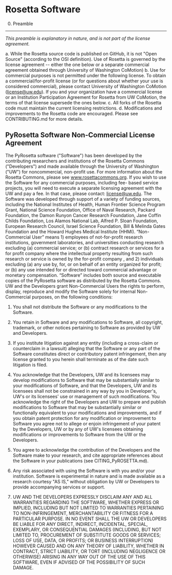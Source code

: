 Rosetta Software
================

0. Preamble
--------------

_This preamble is explanatory in nature, and is not part of the license agreement._

a. While the Rosetta source code is published on GitHub, it is not "Open Source" (according to the OSI definition). Use of Rosetta is governed by the license agreement -- either the one below or a separate commercial agreement obtained through University of Washington CoMotion)
b. Use for commercial purposes is not permitted under the following license. To obtain a commercial/for-profit license (or for questions about whether your use is considered commercial), please contact University of Washington CoMotion (license@uw.edu). If you and your organization have a commercial license or an Institution Participation Agreement for Rosetta from UW CoMotion, the terms of that license supersede the ones below.
c. All forks of the Rosetta code must maintain the current licensing restrictions.
d. Modifications and improvements to the Rosetta code are encouraged. Please see CONTRIBUTING.md for more details.


PyRosetta Software Non-Commercial License Agreement
--------------------------


The PyRosetta software ("Software") has been developed by the contributing researchers and institutions
of the Rosetta Commons ("Developers") and made available through the University of Washington
("UW") for noncommercial, non-profit use. For more information about the Rosetta Commons, please see
www.rosettacommons.org. If you wish to use the Software for any commercial purposes, including fee-
based service projects, you will need to execute a separate licensing agreement with the UW and pay a
fee. In that case, please contact: license@uw.edu.
The Software was developed through support of a variety of funding sources, including the National
Institutes of Health, Human Frontier Science Program Grant, National Science Foundation, Office of
Naval Research, Packard Foundation, the Damon Runyon Cancer Research Foundation, Jane Coffin
Childs Foundation, Los Alamos National Lab, Alfred P. Sloan Foundation, European Research Council,
Israel Science Foundation, Bill &amp; Melinda Gates Foundation and the Howard Hughes Medical Institute
(HHMI).
“Non-Commercial User” means 1) employees of not-for-profit research institutions, government
laboratories, and universities conducting research excluding (a) commercial service; or (b) contract
research or services for a for profit company where the intellectual property resulting from such research
or service is owned by the for-profit company , and 2) individuals excluding (a) any use by, for, or on
behalf of an entity organized for profit; or (b) any use intended for or directed toward commercial
advantage or monetary compensation.
“Software” includes both source and executable copies of the PyRosetta software as distributed by the
Rosetta Commons.
UW and the Developers grant Non-Commercial Users the rights to perform, display, reproduce and
modify the Software solely for internal Non-Commercial purposes, on the following conditions:
1. You shall not distribute the Software or any modifications to the Software.

2. You retain in Software and any modifications to Software, all copyright, trademark, or
other notices pertaining to Software as provided by UW and Developers.

3. If you institute litigation against any entity (including a cross-claim or counterclaim in a
lawsuit) alleging that the Software or any part of the Software constitutes direct or contributory patent
infringement, then any license granted to you herein shall terminate as of the date such litigation is filed.

4. You acknowledge that the Developers, UW and its licensees may develop modifications
to Software that may be substantially similar to your modifications of Software, and that the Developers,
UW and its licensees shall not be constrained in any way by you in Developer&#39;s, UW&#39;s or its licensees&#39; use
or management of such modifications. You acknowledge the right of the Developers and UW to prepare
and publish modifications to Software that may be substantially similar or functionally equivalent to your
modifications and improvements, and if you obtain patent protection for any modification or
improvement to Software you agree not to allege or enjoin infringement of your patent by the Developers,
UW or by any of UW&#39;s licensees obtaining modifications or improvements to Software from the UW or
the Developers.

5. You agree to acknowledge the contribution of the Developers and the Software make to
your research, and cite appropriate references about the Software in your publications (see
CITING_PyROSETTA.md).

6. Any risk associated with using the Software is with you and/or your institution. Software
is experimental in nature and is made available as a research courtesy "AS IS," without obligation by UW
or Developers to provide accompanying services or support.

7. UW AND THE DEVELOPERS EXPRESSLY DISCLAIM ANY AND ALL
WARRANTIES REGARDING THE SOFTWARE, WHETHER EXPRESS OR IMPLIED, INCLUDING
BUT NOT LIMITED TO WARRANTIES PERTAINING TO NON-INFRINGEMENT,
MERCHANTABILITY OR FITNESS FOR A PARTICULAR PURPOSE. IN NO EVENT SHALL THE
UW OR DEVELOPERS BE LIABLE FOR ANY DIRECT, INDIRECT, INCIDENTAL, SPECIAL,
EXEMPLARY, OR CONSEQUENTIAL DAMAGES (INCLUDING, BUT NOT LIMITED TO,
PROCUREMENT OF SUBSTITUTE GOODS OR SERVICES; LOSS OF USE, DATA, OR PROFITS;
OR BUSINESS INTERRUPTION) HOWEVER CAUSED AND ON ANY THEORY OF LIABILITY,
WHETHER IN CONTRACT, STRICT LIABILITY, OR TORT (INCLUDING NEGLIGENCE OR
OTHERWISE) ARISING IN ANY WAY OUT OF THE USE OF THIS SOFTWARE, EVEN IF
ADVISED OF THE POSSIBILITY OF SUCH DAMAGE.